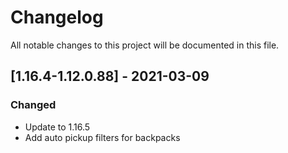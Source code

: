 # Changelog
All notable changes to this project will be documented in this file.

## [1.16.4-1.12.0.88] - 2021-03-09
### Changed
 - Update to 1.16.5
 - Add auto pickup filters for backpacks